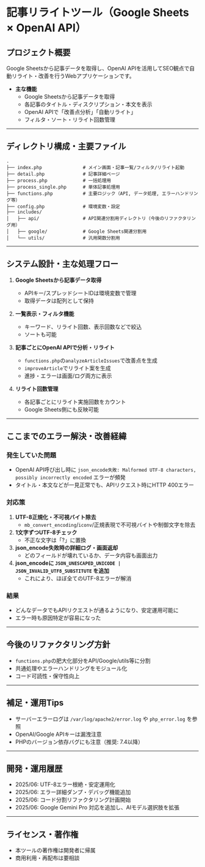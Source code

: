 # 記事リライトツール（Google Sheets × OpenAI API）

## プロジェクト概要

Google Sheetsから記事データを取得し、OpenAI APIを活用してSEO観点で自動リライト・改善を行うWebアプリケーションです。

- **主な機能**
  - Google Sheetsから記事データを取得
  - 各記事のタイトル・ディスクリプション・本文を表示
  - OpenAI APIで「改善点分析」「自動リライト」
  - フィルタ・ソート・リライト回数管理

---

## ディレクトリ構成・主要ファイル

```
.
├── index.php               # メイン画面・記事一覧/フィルタ/リライト起動
├── detail.php              # 記事詳細ページ
├── process.php             # 一括処理用
├── process_single.php      # 単体記事処理用
├── functions.php           # 主要ロジック（API, データ処理, エラーハンドリング等）
├── config.php              # 環境変数・設定
├── includes/
│   ├── api/                # API関連分割用ディレクトリ（今後のリファクタリング用）
│   ├── google/             # Google Sheets関連分割用
│   └── utils/              # 汎用関数分割用
```

---

## システム設計・主な処理フロー

1. **Google Sheetsから記事データ取得**
   - APIキー/スプレッドシートIDは環境変数で管理
   - 取得データは配列として保持

2. **一覧表示・フィルタ機能**
   - キーワード、リライト回数、表示回数などで絞込
   - ソートも可能

3. **記事ごとにOpenAI APIで分析・リライト**
   - `functions.php`の`analyzeArticleIssues`で改善点を生成
   - `improveArticle`でリライト案を生成
   - 進捗・エラーは画面/ログ両方に表示

4. **リライト回数管理**
   - 各記事ごとにリライト実施回数をカウント
   - Google Sheets側にも反映可能

---

## ここまでのエラー解決・改善経緯

### 発生していた問題
- OpenAI API呼び出し時に `json_encode失敗: Malformed UTF-8 characters, possibly incorrectly encoded` エラーが頻発
- タイトル・本文などが一見正常でも、APIリクエスト時にHTTP 400エラー

### 対応策
1. **UTF-8正規化・不可視バイト除去**
   - `mb_convert_encoding`/`iconv`/正規表現で不可視バイトや制御文字を除去
2. **1文字ずつUTF-8チェック**
   - 不正な文字は「?」に置換
3. **json_encode失敗時の詳細ログ・画面返却**
   - どのフィールドが壊れているか、データ内容も画面出力
4. **json_encodeに `JSON_UNESCAPED_UNICODE | JSON_INVALID_UTF8_SUBSTITUTE` を追加**
   - これにより、ほぼ全てのUTF-8エラーが解消

### 結果
- どんなデータでもAPIリクエストが通るようになり、安定運用可能に
- エラー時も原因特定が容易になった

---

## 今後のリファクタリング方針
- `functions.php`の肥大化部分をAPI/Google/utils等に分割
- 共通処理やエラーハンドリングをモジュール化
- コード可読性・保守性向上

---

## 補足・運用Tips
- サーバーエラーログは `/var/log/apache2/error.log` や `php_error.log` を参照
- OpenAI/Google APIキーは漏洩注意
- PHPのバージョン依存バグにも注意（推奨: 7.4以降）

---

## 開発・運用履歴
- 2025/06: UTF-8エラー根絶・安定運用化
- 2025/06: エラー詳細ダンプ・デバッグ機能追加
- 2025/06: コード分割リファクタリング計画開始
- 2025/06: Google Gemini Pro 対応を追加し、AIモデル選択肢を拡張

---

## ライセンス・著作権
- 本ツールの著作権は開発者に帰属
- 商用利用・再配布は要相談
